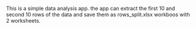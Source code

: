 This is a simple data analysis app. the app can extract the first 10 and second 10 rows of the data and save them as rows_split.xlsx workboos with 2 worksheets. 
